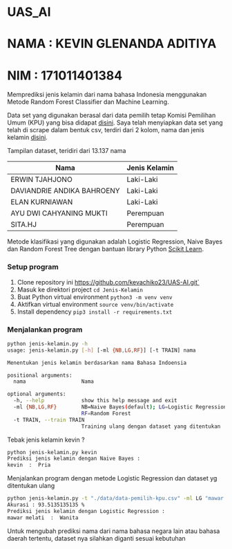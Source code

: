 # UAS_AI

# NAMA : KEVIN GLENANDA ADITIYA

# NIM : 171011401384


Memprediksi jenis kelamin dari nama bahasa Indonesia menggunakan Metode Random Forest Classifier dan Machine Learning.

Data set yang digunakan berasal dari data pemilih tetap Komisi Pemilihan Umum (KPU) yang bisa didapat [disini](https://pilkada2017.kpu.go.id/pemilih/dps/DKI%20JAKARTA). Saya telah menyiapkan data set yang telah di scrape dalam bentuk csv, terdiri dari 2 kolom, nama dan jenis kelamin [disini](./data/data-pemilih-kpu.csv).

Tampilan dataset, teridiri dari 13.137 nama

| Nama | Jenis Kelamin |
|------|---------------|
|ERWIN TJAHJONO|Laki-Laki|
|DAVIANDRIE ANDIKA BAHROENY|Laki-Laki|
|ELAN KURNIAWAN|Laki-Laki|
|AYU DWI CAHYANING MUKTI|Perempuan|
|SITA.HJ|Perempuan|


Metode klasifikasi yang digunakan adalah Logistic Regression, Naive Bayes dan Random Forest Tree dengan bantuan library Python [Scikit Learn](http://scikit-learn.org).  

### Setup program
1. Clone repository ini https://github.com/kevachiko23/UAS-AI.git`
2. Masuk ke direktori project `cd Jenis-Kelamin`
3. Buat Python virtual environment `python3 -m venv venv`
4. Aktifkan virtual environment `source venv/bin/activate`
5. Install dependency `pip3 install -r requirements.txt`

### Menjalankan program

```bash
python jenis-kelamin.py -h
usage: jenis-kelamin.py [-h] [-ml {NB,LG,RF}] [-t TRAIN] nama

Menentukan jenis kelamin berdasarkan nama Bahasa Indoensia

positional arguments:
  nama                  Nama

optional arguments:
  -h, --help            show this help message and exit
  -ml {NB,LG,RF}        NB=Naive Bayes(default); LG=Logistic Regression;
                        RF=Random Forest
  -t TRAIN, --train TRAIN
                        Training ulang dengan dataset yang ditentukan
```

Tebak jenis kelamin kevin ? 
```bash
python jenis-kelamin.py kevin
Prediksi jenis kelamin dengan Naive Bayes :
kevin  :  Pria
```

Menjalankan program dengan metode Logistic Regression dan dataset yg ditentukan ulang
```bash
python jenis-kelamin.py -t "./data/data-pemilih-kpu.csv" -ml LG "mawar melati"
Akurasi : 93.5135135135 %
Prediksi jenis kelamin dengan Logistic Regression :
mawar melati  :  Wanita
```

Untuk mengubah prediksi nama dari nama bahasa negara lain atau bahasa daerah tertentu, dataset nya silahkan diganti sesuai kebutuhan




